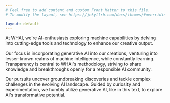 ```yaml
---
# Feel free to add content and custom Front Matter to this file.
# To modify the layout, see https://jekyllrb.com/docs/themes/#overriding-theme-defaults

layout: default
---
```

At WHAI, we're AI-enthusiasts exploring machine capabilities by delving into cutting-edge tools and technology to enhance our creative output.

Our focus is incorporating generative AI into our creations, venturing into lesser-known realms of machine intelligence, while constantly learning. Transparency is central to WHAI's methodology, striving to share knowledge and breakthroughs openly for a responsible AI community.

Our pursuits uncover groundbreaking discoveries and tackle complex challenges in the evolving AI landscape. Guided by curiosity and experimentation, we humbly utilize generative AI, like in this text, to explore AI's transformative potential.
